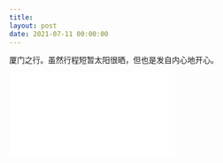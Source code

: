 ```yaml
---
title: 
layout: post
date: 2021-07-11 00:00:00
---
```


厦门之行。虽然行程短暂太阳很晒，但也是发自内心地开心。

<iframe src="//player.bilibili.com/player.html?aid=546727915&bvid=BV1bq4y1W7i4&cid=368870725&page=1" scrolling="no" border="0" frameborder="no" framespacing="0" allowfullscreen="true"> </iframe>



